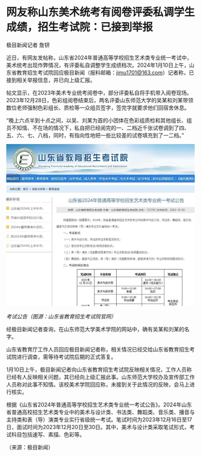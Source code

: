 # 网友称山东美术统考有阅卷评委私调学生成绩，招生考试院：已接到举报

极目新闻记者 詹钘

近日，有网友发帖称，山东省2024年普通高等学校招生艺术类专业统一考试中，美术统考出现作弊情况，有评委私自调整学生成绩档次。2024年1月10日上午，山东省教育招生考试院回应极目新闻（报料邮箱：jimu1701@163.com）记者称，已接到相关举报信息，并已向上级汇报。

帖文显示，在2023年美术专业统考阅卷中，部分评委私自将手机带入阅卷现场。2023年12月28日，色彩组阅卷结束后，两名评委山东师范大学的吴某和刘某带领数位老师强制色彩组长、质检等一众组员签字，签完字就要求他们回宿舍休息。

“晚上六点半到十点之间，以吴、刘某为首的小团体在色彩组质检和其他组长、组员不知情、不在场的情况下，私自把已经阅完的一、二档近千张试卷调到了四、五、六、七、八档，同时，有指向性地把一些比较差的试卷填充到了一二档。”

![241d2997588525139431eb900dc2ced5.jpg](https://raw.githubusercontent.com/qqhsx/qqnews_image/main/2024/01/10/网友称山东美术统考有阅卷评委私调学生成绩，招生考试院：已接到举报/241d2997588525139431eb900dc2ced5.jpg)

_考试公告（图源：山东省教育招生考试院官网）_

经极目新闻记者查询，在山东师范大学美术学院的网站中，确有吴某和刘某的名字。

山东省教育厅工作人员回应极目新闻记者称，相关情况已经交给山东省教育招生考试院进行调查，需等待考试院后期的正式答复。

1月10日上午，极目新闻记者向山东省教育招生考试院反映相关情况，工作人员称已经有人反映相关问题，其已经向上级汇报此事。山东师范大学校办及宣传部工作人员称对此事不知情。该校美术学院回应称，未接到关于此情况的反映，会马上进行核实。

根据《山东省2024年普通高等学校招生艺术类专业统一考试公告》。2024年山东省普通高校招生艺术类专业中的美术与设计类、书法类、舞蹈类、音乐类、播音与主持类和表（导）演类专业实行省级统一考试。笔试时间为2023年12月16日至17日，面试时间为2023年12月20日至30日。其中，美术与设计类采取笔试形式，考试科目包括速写、素描、色彩等。

（来源：极目新闻）

